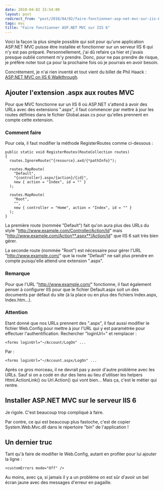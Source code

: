```yaml
---
date: 2010-04-02 15:54:00
layout: post
redirect_from: "post/2010/04/02/faire-fonctionner-asp-net-mvc-sur-iis-6"
tags: mvc
title: "Faire fonctionner ASP.NET MVC sur IIS 6"
---
```


Voici la façon la plus simple possible qui soit pour qu'une application
ASP.NET MVC puisse être installée et fonctionner sur un serveur IIS 6 qui n'y
est pas préparé. Personnellement, j'ai dû refaire ça hier et j'avais presque
oublié comment m'y prendre. Donc, pour ne pas prendre de risque, je préfère
noter tout ça pour la prochaine fois où je pourrais en avoir besoin.

Concrètement, je n'ai rien inventé et tout vient du billet de Phil
Haack : [ASP.NET MVC on IIS 6 Walkthrough](http://haacked.com/archive/2008/11/26/asp.net-mvc-on-iis-6-walkthrough.aspx).

## Ajouter l'extension .aspx aux routes MVC

Pour que MVC fonctionne sur un IIS 6 où ASP.NET s'attend à avoir des URLs
avec des extensions ".aspx", il faut commencer par mettre à jour les routes
définies dans le fichier Global.asax.cs pour qu'elles prennent en compte cette
extension.

### Comment faire

Pour cela, il faut modifier la méthode RegisterRoutes comme
ci-dessous :

```
public static void RegisterRoutes(RouteCollection routes)
{
  routes.IgnoreRoute("{resource}.axd/{*pathInfo}");

  routes.MapRoute(
    "Default",
    "{controller}.aspx/{action}/{id}",
    new { action = "Index", id = "" }
  );

  routes.MapRoute(
    "Root",
    "",
    new { controller = "Home", action = "Index", id = "" }
  );
}
```

La première route (nommée "Default") fait qu'on aura plus des URLs du style
"http://www.example.com/Controller/Action/Id" mais
"http://www.example.com/Action**.aspx**/Action/Id" que IIS 6 sait
très bien gérer.

La seconde route (nommée "Root") est nécessaire pour gérer l'URL
"http://www.example.com/" que la route "Default" ne sait plus prendre en compte
puisqu'elle attend une extension ".aspx".

### Remarque

Pour que l'URL "http://www.example.com/" fonctionne, il faut également
penser à configurer IIS pour que le fichier Default.aspx soit un des documents
par défaut du site (à la place ou en plus des fichiers Index.aspx,
Index.htm...).

### Attention

Etant donné que nos URLs prennent des ".aspx", il faut aussi modifier le
fichier Web.Config pour mettre à jour l'URL qui y est paramétrée pour effectuer
l'authentification. Rechercher "loginUrl=" et remplacer :

```
<forms loginUrl="~/Account/LogOn" ...
```

Par :

```
<forms loginUrl="~/Account.aspx/LogOn" ...
```

Après ce gros morceau, il ne devrait pas y avoir d'autre problème avec les
URLs. Sauf si on a codé en dur des liens au lieu d'utiliser les helpers
Html.ActionLink() ou Url.Action() qui vont bien... Mais ça, c'est le métier qui
rentre.

## Installer ASP.NET MVC sur le serveur IIS 6

Je rigole. C'est beaucoup trop compliqué à faire.

Par contre, ce qui est beaucoup plus fastoche, c'est de copier
System.Web.Mvc.dll dans le répertoire "bin" de l'application !

## Un dernier truc

Tant qu'à faire de modifier le Web.Config, autant en profiter pour lui
ajouter la ligne :

```
<customErrors mode="Off" />
```

Au moins, avec ça, si jamais il y a un problème on est sûr d'avoir un bel
écran jaune avec des messages d'erreur en pagaille.
